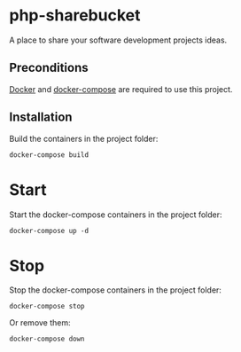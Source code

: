 # php-sharebucket
A place to share your software development projects ideas.

## Preconditions

[Docker](https://docs.docker.com/install/) and [docker-compose](https://docs.docker.com/compose/install/) are required to use this project.

## Installation
Build the containers in the project folder:

`docker-compose build`

# Start
Start the docker-compose containers in the project folder:

`docker-compose up -d`

# Stop
Stop the docker-compose containers in the project folder:

`docker-compose stop`

Or remove them:

`docker-compose down`